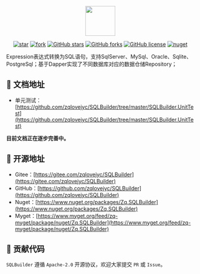 <p></p>

<p align="center">
<img src="https://zqlovejyc.gitee.io/zqutils-js/Images/SQL.png" height="80"/>
</p>

<div align="center">

[![star](https://gitee.com/zqlovejyc/SQLBuilder/badge/star.svg)](https://gitee.com/zqlovejyc/SQLBuilder/stargazers) [![fork](https://gitee.com/zqlovejyc/SQLBuilder/badge/fork.svg)](https://gitee.com/zqlovejyc/SQLBuilder/members) [![GitHub stars](https://img.shields.io/github/stars/zqlovejyc/SQLBuilder?logo=github)](https://github.com/zqlovejyc/SQLBuilder/stargazers) [![GitHub forks](https://img.shields.io/github/forks/zqlovejyc/SQLBuilder?logo=github)](https://github.com/zqlovejyc/SQLBuilder/network) [![GitHub license](https://img.shields.io/badge/license-Apache2-yellow)](https://github.com/zqlovejyc/SQLBuilder/blob/master/LICENSE) [![nuget](https://img.shields.io/nuget/v/Zq.SQLBuilder.svg?cacheSeconds=10800)](https://www.nuget.org/packages//Zq.SQLBuilder)

</div>

<div align="left">

Expression表达式转换为SQL语句，支持SqlServer、MySql、Oracle、Sqlite、PostgreSql；基于Dapper实现了不同数据库对应的数据仓储Repository；

</div>

## 🍟 文档地址

- 单元测试：[https://github.com/zqlovejyc/SQLBuilder/tree/master/SQLBuilder.UnitTest](https://github.com/zqlovejyc/SQLBuilder/tree/master/SQLBuilder.UnitTest)


**目前文档正在逐步完善中。**


## 🌭 开源地址

- Gitee：[https://gitee.com/zqlovejyc/SQLBuilder](https://gitee.com/zqlovejyc/SQLBuilder)
- GitHub：[https://github.com/zqlovejyc/SQLBuilder](https://github.com/zqlovejyc/SQLBuilder)
- Nuget：[https://www.nuget.org/packages/Zq.SQLBuilder](https://www.nuget.org/packages/Zq.SQLBuilder)
- Myget：[https://www.myget.org/feed/zq-myget/package/nuget/Zq.SQLBuilder](https://www.myget.org/feed/zq-myget/package/nuget/Zq.SQLBuilder)

## 🍻 贡献代码

`SQLBuilder` 遵循 `Apache-2.0` 开源协议，欢迎大家提交 `PR` 或 `Issue`。
